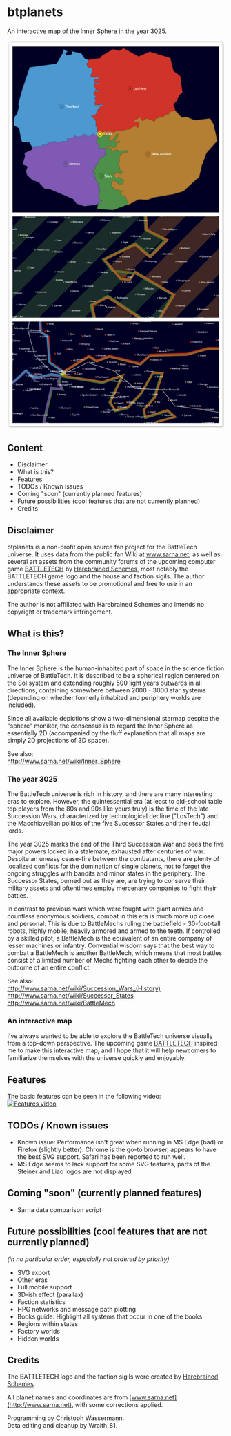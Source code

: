 # btplanets
An interactive map of the Inner Sphere in the year 3025.

<img src="img/screenshots/collage.png" />

## Content
- Disclaimer
- What is this?
- Features
- TODOs / Known issues
- Coming "soon" (currently planned features)
- Future possibilities (cool features that are not currently planned)
- Credits

## Disclaimer
btplanets is a non-profit open source fan project for the BattleTech universe. It uses data from the public
fan Wiki at www.sarna.net, as well as several art assets from the community forums of the upcoming computer
game [BATTLETECH](https://community.battletechgame.com/forums) by [Harebrained Schemes](http://harebrained-schemes.com/),
most notably the BATTLETECH game logo and the house and faction sigils. The author understands these assets
to be promotional and free to use in an appropriate context.

The author is not affiliated with Harebrained Schemes and intends no copyright or trademark infringement.

## What is this?

### The Inner Sphere
The Inner Sphere is the human-inhabited part of space in the science fiction universe of BattleTech. It is
described to be a spherical region centered on the Sol system and extending roughly 500 light years outwards in all
directions, containing somewhere between 2000 - 3000 star systems (depending on whether formerly inhabited and
periphery worlds are included).

Since all available depictions show a two-dimensional starmap despite the "sphere" moniker, the consensus is to regard
the Inner Sphere as essentially 2D (accompanied by the fluff explanation that all maps are simply 2D projections
of 3D space).

See also:  
http://www.sarna.net/wiki/Inner_Sphere

### The year 3025
The BattleTech universe is rich in history, and there are many interesting eras to explore. However, the quintessential
era (at least to old-school table top players from the 80s and 90s like yours truly) is the time of the late
Succession Wars, characterized by technological decline ("LosTech") and the Macchiavellian politics of the five
Successor States and their feudal lords.

The year 3025 marks the end of the Third Succession War and sees the five major powers locked in a stalemate, exhausted
after centuries of war. Despite an uneasy cease-fire between the combatants, there are plenty of localized conflicts
for the domination of single planets, not to forget the ongoing struggles with bandits and minor states in the periphery.
The Successor States, burned out as they are, are trying to conserve their military assets and oftentimes employ
mercenary companies to fight their battles.

In contrast to previous wars which were fought with giant armies and countless anonymous soldiers, combat in this era is
much more up close and personal. This is due to BattleMechs ruling the battlefield - 30-foot-tall robots, highly
mobile, heavily armored and armed to the teeth. If controlled by a skilled pilot, a BattleMech is the equivalent of an
entire company of lesser machines or infantry. Convential wisdom says that the best way to combat a BattleMech is another
BattleMech, which means that most battles consist of a limited number of Mechs fighting each other to decide the
outcome of an entire conflict.

See also:  
http://www.sarna.net/wiki/Succession_Wars_(History)  
http://www.sarna.net/wiki/Successor_States  
http://www.sarna.net/wiki/BattleMech

### An interactive map
I've always wanted to be able to explore the BattleTech universe visually from a top-down perspective. The upcoming game [BATTLETECH](http://battletechgame.com/) inspired me to make this interactive map, and I hope that it will help newcomers to
familiarize themselves with the universe quickly and enjoyably.

## Features
The basic features can be seen in the following video:  
[![Features video](http://img.youtube.com/vi/3AD8RVQdKq8/0.jpg)](http://www.youtube.com/watch?v=3AD8RVQdKq8)

## TODOs / Known issues
- Known issue: Performance isn't great when running in MS Edge (bad) or Firefox (slightly better). Chrome is the go-to
    browser, appears to have the best SVG support. Safari has been reported to run well.
- MS Edge seems to lack support for some SVG features, parts of the Steiner and Liao logos are not displayed

## Coming "soon" (currently planned features)
- Sarna data comparison script

## Future possibilities (cool features that are not currently planned)
_(in no particular order, *especially* not ordered by priority)_  
- SVG export
- Other eras
- Full mobile support
- 3D-ish effect (parallax)
- Faction statistics
- HPG networks and message path plotting
- Books guide: Highlight all systems that occur in one of the books
- Regions within states
- Factory worlds
- Hidden worlds

## Credits
The BATTLETECH logo and the faction sigils were created by [Harebrained Schemes](http://www.harebrained-schemes.com).

All planet names and coordinates are from [www.sarna.net](http://www.sarna.net), with some corrections applied.

Programming by Christoph Wassermann.<br>
Data editing and cleanup by Wraith_81.
